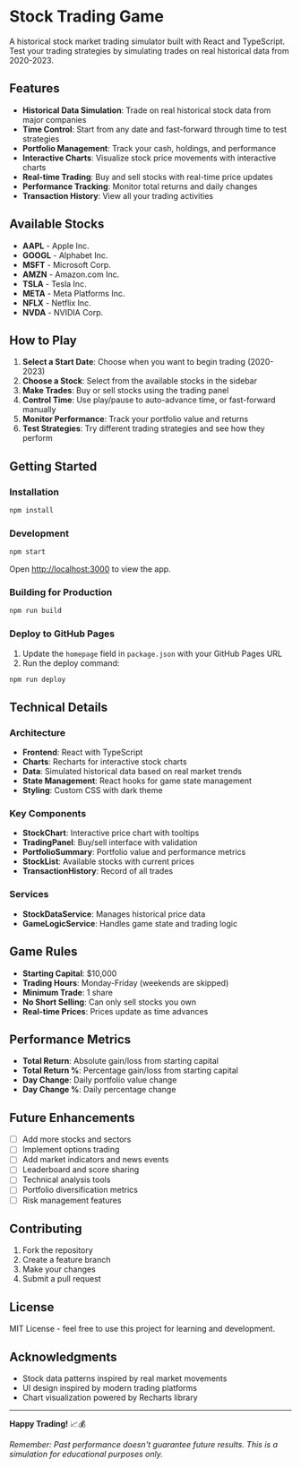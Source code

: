 # Stock Trading Game

A historical stock market trading simulator built with React and TypeScript. Test your trading strategies by simulating trades on real historical data from 2020-2023.

## Features

- **Historical Data Simulation**: Trade on real historical stock data from major companies
- **Time Control**: Start from any date and fast-forward through time to test strategies
- **Portfolio Management**: Track your cash, holdings, and performance
- **Interactive Charts**: Visualize stock price movements with interactive charts
- **Real-time Trading**: Buy and sell stocks with real-time price updates
- **Performance Tracking**: Monitor total returns and daily changes
- **Transaction History**: View all your trading activities

## Available Stocks

- **AAPL** - Apple Inc.
- **GOOGL** - Alphabet Inc.
- **MSFT** - Microsoft Corp.
- **AMZN** - Amazon.com Inc.
- **TSLA** - Tesla Inc.
- **META** - Meta Platforms Inc.
- **NFLX** - Netflix Inc.
- **NVDA** - NVIDIA Corp.

## How to Play

1. **Select a Start Date**: Choose when you want to begin trading (2020-2023)
2. **Choose a Stock**: Select from the available stocks in the sidebar
3. **Make Trades**: Buy or sell stocks using the trading panel
4. **Control Time**: Use play/pause to auto-advance time, or fast-forward manually
5. **Monitor Performance**: Track your portfolio value and returns
6. **Test Strategies**: Try different trading strategies and see how they perform

## Getting Started

### Installation

```bash
npm install
```

### Development

```bash
npm start
```

Open [http://localhost:3000](http://localhost:3000) to view the app.

### Building for Production

```bash
npm run build
```

### Deploy to GitHub Pages

1. Update the `homepage` field in `package.json` with your GitHub Pages URL
2. Run the deploy command:

```bash
npm run deploy
```

## Technical Details

### Architecture

- **Frontend**: React with TypeScript
- **Charts**: Recharts for interactive stock charts
- **Data**: Simulated historical data based on real market trends
- **State Management**: React hooks for game state management
- **Styling**: Custom CSS with dark theme

### Key Components

- **StockChart**: Interactive price chart with tooltips
- **TradingPanel**: Buy/sell interface with validation
- **PortfolioSummary**: Portfolio value and performance metrics
- **StockList**: Available stocks with current prices
- **TransactionHistory**: Record of all trades

### Services

- **StockDataService**: Manages historical price data
- **GameLogicService**: Handles game state and trading logic

## Game Rules

- **Starting Capital**: $10,000
- **Trading Hours**: Monday-Friday (weekends are skipped)
- **Minimum Trade**: 1 share
- **No Short Selling**: Can only sell stocks you own
- **Real-time Prices**: Prices update as time advances

## Performance Metrics

- **Total Return**: Absolute gain/loss from starting capital
- **Total Return %**: Percentage gain/loss from starting capital
- **Day Change**: Daily portfolio value change
- **Day Change %**: Daily percentage change

## Future Enhancements

- [ ] Add more stocks and sectors
- [ ] Implement options trading
- [ ] Add market indicators and news events
- [ ] Leaderboard and score sharing
- [ ] Technical analysis tools
- [ ] Portfolio diversification metrics
- [ ] Risk management features

## Contributing

1. Fork the repository
2. Create a feature branch
3. Make your changes
4. Submit a pull request

## License

MIT License - feel free to use this project for learning and development.

## Acknowledgments

- Stock data patterns inspired by real market movements
- UI design inspired by modern trading platforms
- Chart visualization powered by Recharts library

---

**Happy Trading!** 📈💰

*Remember: Past performance doesn't guarantee future results. This is a simulation for educational purposes only.* 